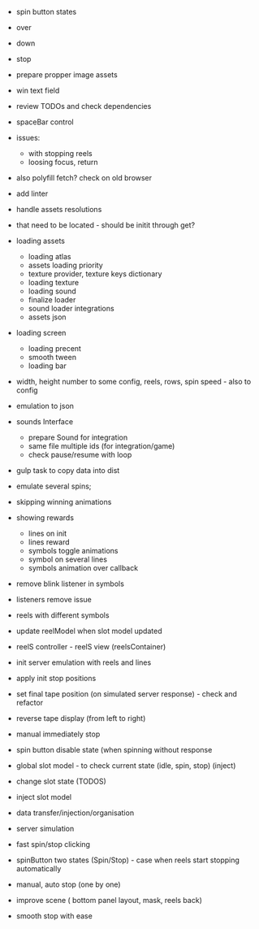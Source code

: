- spin button states
 - over
 - down
 - stop
 - prepare propper image assets

- win text field

- review TODOs and check dependencies

- spaceBar control

- issues:
    - with stopping reels
    - loosing focus, return

- also polyfill fetch? check on old browser
- add linter

 - handle assets resolutions

- that need to be located - should be initit through get?

+ loading assets
    + loading atlas
    + assets loading priority
    + texture provider, texture keys dictionary
    + loading texture
    + loading sound
    + finalize loader
    + sound loader integrations
    + assets json

+ loading screen
    + loading precent
    + smooth tween
    + loading bar

+ width, height number to some config, reels, rows, spin speed - also to config
+ emulation to json
+ sounds Interface
    + prepare Sound for integration
    + same file multiple ids (for integration/game)
    + check pause/resume with loop

+ gulp task to copy data into dist
+ emulate several spins;
+ skipping winning animations

+ showing rewards
    + lines on init
    + lines reward
    + symbols toggle animations
    + symbol on several lines
    + symbols animation over callback

+ remove blink listener in symbols
+ listeners remove issue
+ reels with different symbols
+ update reelModel when slot model updated
+ reelS  controller - reelS view (reelsContainer)
+ init server emulation with reels and lines
+ apply init stop positions
+ set final tape position (on simulated server response) - check and refactor
+ reverse tape display (from left to right)
+ manual immediately stop
+ spin button disable state (when spinning without response
+ global slot model - to check current state (idle, spin, stop) (inject)
+ change slot state (TODOS)
+ inject slot model
+ data transfer/injection/organisation
+ server simulation
+ fast spin/stop clicking
+ spinButton two states (Spin/Stop) - case when reels start stopping automatically
+ manual, auto stop (one by one)
+ improve scene ( bottom panel layout, mask, reels back)
+ smooth stop with ease


